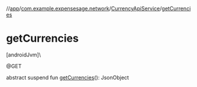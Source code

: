 //[app](../../../index.md)/[com.example.expensesage.network](../index.md)/[CurrencyApiService](index.md)/[getCurrencies](get-currencies.md)

# getCurrencies

[androidJvm]\

@GET

abstract suspend fun [getCurrencies](get-currencies.md)(): JsonObject
